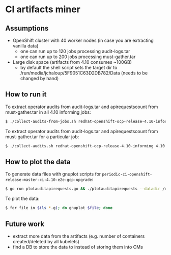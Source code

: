 # CI artifacts miner

## Assumptions

- OpenShift cluster with 40 worker nodes (in case you are extracting vanilla data)
  - one can run up to 120 jobs processing audit-logs.tar
  - one can run up to 200 jobs processing must-gather.tar
- Large disk space (artifacts from 4.10 consumes ~100GB)
  - by default the shell script sets the target dir to /run/media/jchaloup/5F9051C63D2DB782/Data (needs to be changed by hand)

## How to run it

To extract operator audits from audit-logs.tar and apirequestscount from must-gather.tar in all 4.10 informing jobs:

```sh
$ ./collect-audits-from-jobs.sh redhat-openshift-ocp-release-4.10-informing 4.10
```

To extract operator audits from audit-logs.tar and apirequestscount from must-gather.tar for a particular job:

```sh
$ ./collect-audits.sh redhat-openshift-ocp-release-4.10-informing 4.10 periodic-ci-openshift-release-master-ci-4.10-e2e-gcp
```

## How to plot the data

To generate data files with gnuplot scripts for `periodic-ci-openshift-release-master-ci-4.10-e2e-gcp-upgrade`:

```sh
$ go run plotauditapirequests.go && ./plotauditapirequests --datadir /run/media/jchaloup/5F9051C63D2DB782/Data/4.10/periodic-ci-openshift-release-master-ci-4.10-e2e-gcp-upgrade
```

To plot the data:

```sh
$ for file in $(ls *.g); do gnuplot $file; done
```

## Future work

- extract more data from the artifacts (e.g. number of containers created/deleted by all kubelets)
- find a DB to store the data to instead of storing them into CMs
